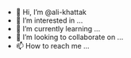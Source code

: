 - 👋 Hi, I’m @ali-khattak
- 👀 I’m interested in ...
- 🌱 I’m currently learning ...
- 💞️ I’m looking to collaborate on ...
- 📫 How to reach me ...

<!---
ali-khattak/ali-khattak is a ✨ special ✨ repository because its `README.md` (this file) appears on your GitHub profile.
You can click the Preview link to take a look at your changes.
--->
